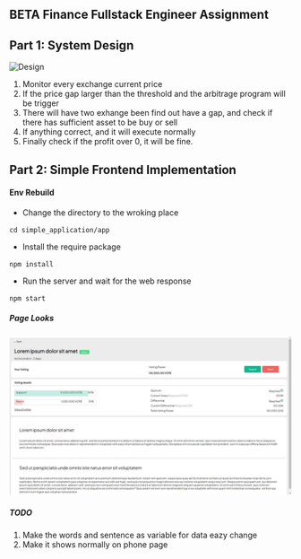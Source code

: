 ## BETA Finance Fullstack Engineer Assignment


## Part 1: System Design
![Design](system_design/design.png)
1. Monitor every exchange current price
2. If the price gap larger than the threshold and the arbitrage program will be trigger
3. There will have two exhange been find out have a gap, and check if there has sufficient asset to be buy or sell
4. If anything correct, and it will execute normally
5. Finally check if the profit over 0, it will be fine.

## Part 2: Simple Frontend Implementation

#### Env Rebuild
- Change the directory to the wroking place
```agsl
cd simple_application/app
```
- Install the require package
```agsl
npm install
```
- Run the server and wait for the web response
```agsl
npm start
```

##### Page Looks
![Demo](simple_application/demo.jpg)

##### TODO
1. Make the words and sentence as variable for data eazy change
2. Make it shows normally on phone page
